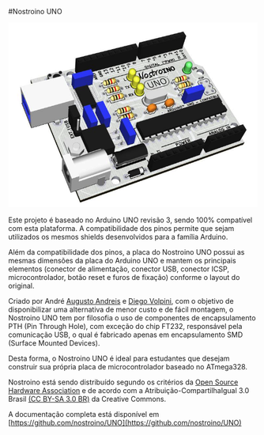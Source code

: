 #Nostroino UNO

![alt text](render_top.png "Nostroino UNO (KiCad Render")




Este projeto é baseado no Arduino UNO revisão 3, sendo 100% compatível com esta plataforma. A compatibilidade dos pinos permite que sejam utilizados os mesmos shields desenvolvidos para a família Arduino.

Além da compatibilidade dos pinos, a placa do Nostroino UNO possui as mesmas dimensões da placa do Arduino UNO e mantem os principais elementos (conector de alimentação, conector USB, conector ICSP, microcontrolador, botão reset e furos de fixação) conforme o layout do original.

Criado por André [Augusto Andreis](<andreis.andre@gmail.com>) e [Diego Volpini](https://github.com/dvolpini), com o objetivo de disponibilizar uma alternativa de menor custo e de fácil montagem, o Nostroino UNO tem por filosofia o uso de componentes de encapsulamento PTH (Pin Through Hole), com exceção do chip FT232, responsável pela comunicação USB, o qual é fabricado apenas em encapsulamento SMD (Surface Mounted Devices).

Desta forma, o Nostroino UNO é ideal para estudantes que desejam construir sua própria placa de microcontrolador baseado no ATmega328.

Nostroino está sendo distribuído segundo os critérios da [Open Source Hardware Association](http://www.oshwa.org/definition/portuguese/) e de acordo com a Atribuição-CompartilhaIgual 3.0 Brasil [(CC BY-SA 3.0 BR)](http://creativecommons.org/licenses/by-sa/3.0/br) da Creative Commons.

A documentação completa está disponível em [https://github.com/nostroino/UNO](https://github.com/nostroino/UNO)

